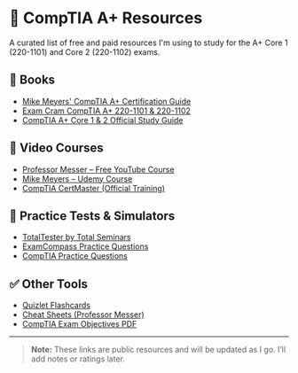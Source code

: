 # 🔗 CompTIA A+ Resources

A curated list of free and paid resources I'm using to study for the A+ Core 1 (220-1101) and Core 2 (220-1102) exams.

## 📘 Books
- [Mike Meyers' CompTIA A+ Certification Guide](https://www.totalsem.com/store/)
- [Exam Cram CompTIA A+ 220-1101 & 220-1102](https://www.amazon.com/)
- [CompTIA A+ Core 1 & 2 Official Study Guide](https://store.comptia.org/)

## 🎥 Video Courses
- [Professor Messer – Free YouTube Course](https://www.professormesser.com/)
- [Mike Meyers – Udemy Course](https://www.udemy.com/)
- [CompTIA CertMaster (Official Training)](https://www.comptia.org/training)

## 🧠 Practice Tests & Simulators
- [TotalTester by Total Seminars](https://www.totalsem.com/store/)
- [ExamCompass Practice Questions](https://www.examcompass.com/)
- [CompTIA Practice Questions](https://certification.comptia.org/training/practice-questions)

## ✅ Other Tools
- [Quizlet Flashcards](https://quizlet.com/)
- [Cheat Sheets (Professor Messer)](https://www.professormesser.com/free-a-plus-training/220-1101/comptia-220-1101-notes/)
- [CompTIA Exam Objectives PDF](https://www.comptia.org/certifications/a)

---

> **Note:** These links are public resources and will be updated as I go. I’ll add notes or ratings later.
